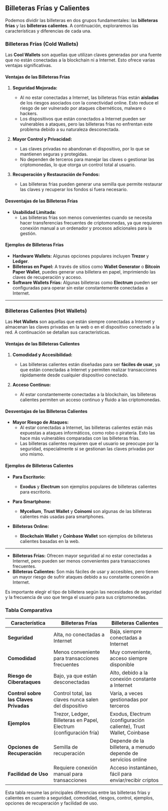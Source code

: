 ## **Billeteras Frías y Calientes**

Podemos dividir las billeteras en dos grupos fundamentales: las **billeteras frías** y las **billeteras calientes**. A continuación, exploraremos las características y diferencias de cada una.

### **Billeteras Frías (Cold Wallets)**

Las **Cool Wallets** son aquellas que utilizan claves generadas por una fuente que no están conectadas a la blockchain ni a Internet. Esto ofrece varias ventajas significativas.

#### **Ventajas de las Billeteras Frías**

1. **Seguridad Mejorada:**
   - Al no estar conectadas a Internet, las billeteras frías están **aisladas** de los riesgos asociados con la conectividad online. Esto reduce el riesgo de ser vulnerado por ataques cibernéticos, malware o hackers.
   - Los dispositivos que están conectados a Internet pueden ser vulnerables a ataques, pero las billeteras frías no enfrentan este problema debido a su naturaleza desconectada.

2. **Mayor Control y Privacidad:**
   - Las claves privadas no abandonan el dispositivo, por lo que se mantienen seguras y protegidas.
   - No dependen de terceros para manejar las claves o gestionar las criptomonedas, lo que otorga un control total al usuario.

3. **Recuperación y Restauración de Fondos:**
   - Las billeteras frías pueden generar una semilla que permite restaurar las claves y recuperar los fondos si fuera necesario.

#### **Desventajas de las Billeteras Frías**

- **Usabilidad Limitada:**
  - Las billeteras frías son menos convenientes cuando se necesita hacer transferencias frecuentes de criptomonedas, ya que requieren conexión manual a un ordenador y procesos adicionales para la gestión.

#### **Ejemplos de Billeteras Frías**

- **Hardware Wallets:** Algunas opciones populares incluyen **Trezor** y **Ledger**.
- **Billeteras en Papel:** A través de sitios como **Wallet Generator** o **Bitcoin Paper Wallet**, puedes generar una billetera en papel, imprimiendo las claves de recuperación y acceso.
- **Software Wallets Frías:** Algunas billeteras como **Electrum** pueden ser configuradas para operar sin estar constantemente conectadas a Internet.

---

### **Billeteras Calientes (Hot Wallets)**

Las **Hot Wallets** son aquellas que están siempre conectadas a Internet y almacenan las claves privadas en la web o en el dispositivo conectado a la red. A continuación se detallan sus características.

#### **Ventajas de las Billeteras Calientes**

1. **Comodidad y Accesibilidad:**
   - Las billeteras calientes están diseñadas para ser **fáciles de usar**, ya que están conectadas a Internet y permiten realizar transacciones rápidamente desde cualquier dispositivo conectado.

2. **Acceso Continuo:**
   - Al estar constantemente conectadas a la blockchain, las billeteras calientes permiten un acceso continuo y fluido a las criptomonedas.

#### **Desventajas de las Billeteras Calientes**

- **Mayor Riesgo de Ataques:**
  - Al estar conectadas a Internet, las billeteras calientes están más expuestas a ataques informáticos, como robo o piratería. Esto las hace más vulnerables comparadas con las billeteras frías.
  - Las billeteras calientes requieren que el usuario se preocupe por la seguridad, especialmente si se gestionan las claves privadas por uno mismo.

#### **Ejemplos de Billeteras Calientes**

- **Para Escritorio:**
  - **Exodus** y **Electrum** son ejemplos populares de billeteras calientes para escritorio.
  
- **Para Smartphone:**
  - **Mycelium**, **Trust Wallet** y **Coinomi** son algunas de las billeteras calientes más usadas para smartphones.
  
- **Billeteras Online:**
  - **Blockchain Wallet** y **Coinbase Wallet** son ejemplos de billeteras calientes basadas en la web.

---

- **Billeteras Frías:** Ofrecen mayor seguridad al no estar conectadas a Internet, pero pueden ser menos convenientes para transacciones frecuentes.
- **Billeteras Calientes:** Son más fáciles de usar y accesibles, pero tienen un mayor riesgo de sufrir ataques debido a su constante conexión a Internet.

Es importante elegir el tipo de billetera según las necesidades de seguridad y la frecuencia de uso que tenga el usuario para sus criptomonedas.

### **Tabla Comparativa**

| Característica                  | Billeteras Frías                   | Billeteras Calientes               |
|----------------------------------|------------------------------------|------------------------------------|
| **Seguridad**                    | Alta, no conectadas a Internet     | Baja, siempre conectadas a Internet|
| **Comodidad**                    | Menos conveniente para transacciones frecuentes | Muy conveniente, acceso siempre disponible|
| **Riesgo de Ciberataques**       | Bajo, ya que están desconectadas   | Alto, debido a la conexión constante a Internet |
| **Control sobre las Claves Privadas** | Control total, las claves nunca salen del dispositivo | Varía, a veces gestionadas por terceros |
| **Ejemplos**                     | Trezor, Ledger, Billeteras en Papel, Electrum (configuración fría) | Exodus, Electrum (configuración caliente), Trust Wallet, Coinbase |
| **Opciones de Recuperación**     | Semilla de recuperación            | Depende de la billetera, a menudo depende de servicios online |
| **Facilidad de Uso**             | Requiere conexión manual para transacciones | Acceso instantáneo, fácil para enviar/recibir criptos |

Esta tabla resume las principales diferencias entre las billeteras frías y calientes en cuanto a seguridad, comodidad, riesgos, control, ejemplos, opciones de recuperación y facilidad de uso.
